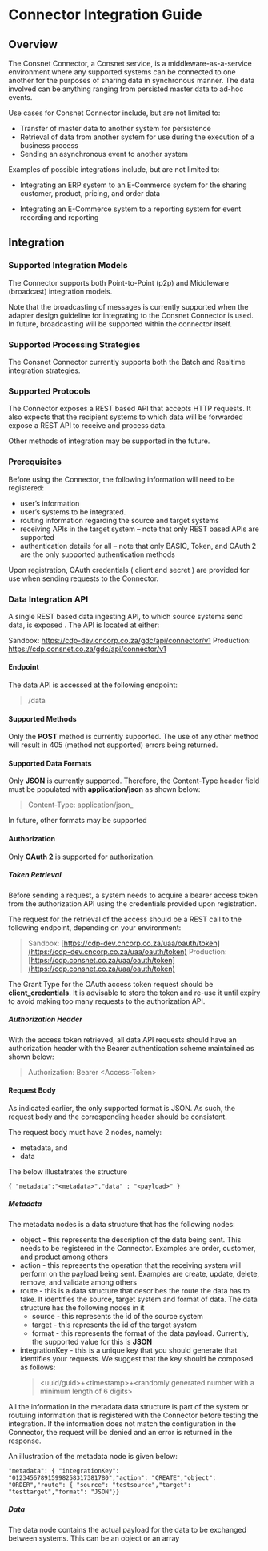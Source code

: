 
# Connector Integration Guide

## Overview

The Consnet Connector, a Consnet service, is a middleware-as-a-service environment where any supported systems can be connected to one another for the purposes of sharing data in synchronous manner. The data involved can be anything ranging from persisted master data to ad-hoc events.

Use cases for Consnet Connector include, but are not limited to:

- Transfer of master data to another system for persistence
- Retrieval of data from another system for use during the execution of a business process
- Sending an asynchronous event to another system

Examples of possible integrations include, but are not limited to:

- Integrating an ERP system to an E-Commerce system for the sharing customer, product, pricing, and order data

- Integrating an E-Commerce system to a reporting system for event recording and reporting

## Integration 

### Supported Integration Models

The Connector supports both Point-to-Point (p2p) and Middleware (broadcast) integration models.

Note that the broadcasting of messages is currently supported when the adapter design guideline for integrating to the Consnet Connector is used. In future, broadcasting will be supported within the connector itself.

### Supported Processing Strategies

The Consnet Connector currently supports both the Batch and Realtime integration strategies.

### Supported Protocols

The Connector exposes a REST based API that accepts HTTP requests. It also expects that the recipient systems to which data will be forwarded expose a REST API to receive and process data. 

Other methods of integration may be supported in the future.

### Prerequisites

Before using the Connector, the following information will need to be registered:

- user’s information
- user’s systems to be integrated.
- routing information regarding the source and target systems
- receiving APIs in the target system – note that only REST based APIs are supported
- authentication details for all – note that only BASIC, Token, and OAuth 2 are the only supported authentication methods

Upon registration, OAuth credentials ( client and secret ) are provided for use when sending requests to the Connector.

### Data Integration API

A single REST based data ingesting API, to which source systems send data, is exposed . The API is located at either:

Sandbox: https://cdp-dev.cncorp.co.za/gdc/api/connector/v1
Production: https://cdp.consnet.co.za/gdc/api/connector/v1

 #### Endpoint
 
The data API is accessed at the following endpoint:

> /data

#### Supported Methods

Only the **POST** method is currently supported. The use of any other method will result in 405 (method not supported) errors being returned.

#### Supported Data Formats

Only **JSON** is currently supported. Therefore, the Content-Type header field must be populated with **application/json** as shown below:

> Content-Type: application/json_

In future, other formats may be supported

#### Authorization

Only **OAuth 2** is supported for authorization.

##### Token Retrieval

Before sending a request, a system needs to acquire a bearer access token from the authorization API using the credentials provided upon registration.

The request for the retrieval of the access should be a REST call to the following endpoint, depending on your environment:

> Sandbox: [https://cdp-dev.cncorp.co.za/uaa/oauth/token](https://cdp-dev.cncorp.co.za/uaa/oauth/token)
> Production: [https://cdp.consnet.co.za/uaa/oauth/token](https://cdp.consnet.co.za/uaa/oauth/token)

The Grant Type for the OAuth access token request should be **client_credentials**. It is advisable to store the token and re-use it until expiry to avoid making too many requests to the authorization API.

##### Authorization Header

With the access token retrieved, all data API requests should have an authorization header with the Bearer authentication scheme maintained as shown below:

> Authorization: Bearer \<Access-Token>

#### Request Body

As indicated earlier, the only supported format is JSON. As such, the request body and the corresponding header should be consistent.

The request body must have 2 nodes, namely:
- metadata, and
- data

The below illustatrates the structure

    { "metadata":"<metadata>","data" : "<payload>" }

##### Metadata
The metadata nodes is a data structure that has the following nodes:

 - object  - this represents the description of the data being sent. This needs to be registered in the Connector. Examples are order, customer, and product among others
 - action - this represents the operation that the receiving system will perform on the payload being sent. Examples are create, update, delete, remove, and validate among others
 - route - this is a data structure that describes the route the data has to take. It identifies the source, target system and format of data. The data structure has the following nodes in it
	 - source - this represents the id of the source system
	 - target - this represents the id of the target system
	 - format - this represents the format of the data payload. Currently, the supported value for this is **JSON**
- integrationKey - this is a unique key that you should generate that identifies your requests. We suggest that the key should be composed as follows: 
	>\<uuid/guid>+\<timestamp>+\<randomly generated number with a minimum length of 6 digits>

All the information in the metadata data structure is part of the system or routuing information that is registered with the Connector before testing the integration. If the information does not match the configuration in the Connector, the request will be denied and an error is returned in the response.

An illustration of the metadata node is given below:

    "metadata": { "integrationKey": "012345678915998258317381780","action": "CREATE","object": "ORDER","route": { "source": "testsource","target": "testtarget","format": "JSON"}}

##### Data
The data node contains the actual payload for the data to be exchanged between systems. This can be an object or an array
<!--stackedit_data:
eyJoaXN0b3J5IjpbMTYxNjUzMjAxNCwtMjExMzYyNTU0NSwyMD
ExNDY4MTUxLDgxNjkwNjE1MiwtMTc4OTUzOTk5Nl19
-->